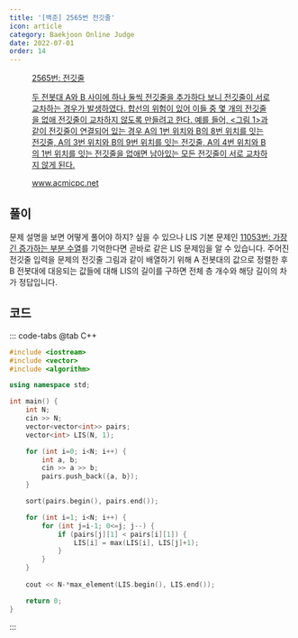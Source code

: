 ```yaml
---
title: '[백준] 2565번 전깃줄'
icon: article
category: Baekjoon Online Judge
date: 2022-07-01
order: 14
---
```


<figure class="opengraph"><a href="https://www.acmicpc.net/problem/2565" data-source-url="https://www.acmicpc.net/problem/2565">
<div class="og-image" style="background-image: url('https://drive.google.com/uc?export=view&id=1nCax5mgwtYA82T46I_ntU1afsBBNkrLr');"></div>
<div class="og-text">
<p class="og-title">2565번: 전깃줄</p>
<p class="og-desc">두 전봇대 A와 B 사이에 하나 둘씩 전깃줄을 추가하다 보니 전깃줄이 서로 교차하는 경우가 발생하였다. 합선의 위험이 있어 이들 중 몇 개의 전깃줄을 없애 전깃줄이 교차하지 않도록 만들려고 한다.
예를 들어, &lt;그림 1&gt;과 같이 전깃줄이 연결되어 있는 경우 A의 1번 위치와 B의 8번 위치를 잇는 전깃줄, A의 3번 위치와 B의 9번 위치를 잇는 전깃줄, A의 4번 위치와 B의 1번 위치를 잇는 전깃줄을 없애면 남아있는 모든 전깃줄이 서로 교차하지 않게 된다.</p>
<p class="og-host">www.acmicpc.net</p></div></a></figure>

## 풀이
문제 설명을 보면 어떻게 풀어야 하지? 싶을 수 있으나 LIS 기본 문제인 [11053번: 가장 긴 증가하는 부분 수열]({{site.url}}/algorithm/baekjoon-online-judge/c++/step-by-step/16-dynamic-programming-1/12-cpp/)를 기억한다면 곧바로 같은 LIS 문제임을 알 수 있습니다. 주어진 전깃줄 입력을 문제의 전깃줄 그림과 같이 배열하기 위해 A 전봇대의 값으로 정렬한 후 B 전봇대에 대응되는 값들에 대해 LIS의 길이를 구하면 전체 층 개수와 해당 길이의 차가 정답입니다.

## 코드
::: code-tabs
@tab C++
```cpp
#include <iostream>
#include <vector>
#include <algorithm>

using namespace std;

int main() {
    int N;
    cin >> N;
    vector<vector<int>> pairs;
    vector<int> LIS(N, 1);

    for (int i=0; i<N; i++) {
        int a, b;
        cin >> a >> b;
        pairs.push_back({a, b});
    }

    sort(pairs.begin(), pairs.end());

    for (int i=1; i<N; i++) {
        for (int j=i-1; 0<=j; j--) {
            if (pairs[j][1] < pairs[i][1]) {
                LIS[i] = max(LIS[i], LIS[j]+1);
            }
        }
    }
    
    cout << N-*max_element(LIS.begin(), LIS.end());

    return 0;
}
```
:::
